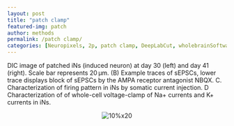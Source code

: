 ```yaml
---
layout: post
title: "patch clamp"
featured-img: patch
author: methods
permalink: /patch clamp/
categories: [Neuropixels, 2p, patch clamp, DeepLabCut, wholebrainSoftware, HTS, etc.]
---
```



DIC image of patched iNs (induced neuron) at day 30 (left) and day 41 (right). Scale bar represents 20 µm. (B) Example traces of sEPSCs, lower trace displays block of sEPSCs by the AMPA receptor antagonist NBQX. C. Characterization of firing pattern in iNs by somatic current injection. D Characterization of of whole-cell voltage-clamp of Na+ currents and K+ currents in iNs.


 <div style="text-align:center"><img
alt="10%x20"
src="{{ site.url }}{{ site.baseurl }}/assets/img/tools/patchClamp.jpg"
data-src="{{ site.url }}{{ site.baseurl }}/assets/img/tools/patchClamp.jpg"
class="lazyload" />
</div>
